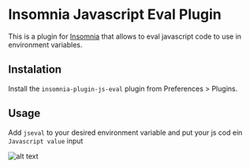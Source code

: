 # Insomnia Javascript Eval Plugin

This is a plugin for [Insomnia](https://insomnia.rest/) that allows to eval javascript code to use in environment variables.

## Instalation

Install the `insomnia-plugin-js-eval` plugin from Preferences > Plugins.

## Usage

Add `jseval` to your desired environment variable and put your js cod ein `Javascript value` input

![alt text](https://raw.githubusercontent.com/miniyarov/insomnia-plugin-js-eval/master/screenshot/edit-tag.png)